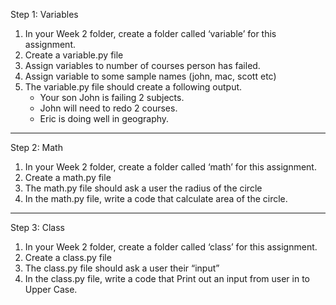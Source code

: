 Step 1: Variables

1. In your Week 2 folder, create a folder called ‘variable’ for this assignment.
2. Create a variable.py file
3. Assign variables to number of courses person has failed.
4. Assign variable to some sample names (john, mac, scott etc)
5. The variable.py file should create a following output.
      - Your son John is failing 2 subjects.
      - John will need to redo 2 courses.
      - Eric is doing well in geography.
-----------------------------------------------------------------------------------------------------------

Step 2: Math

1. In your Week 2 folder, create a folder called ‘math’ for this assignment.
2. Create a math.py file
3. The math.py file should ask a user the radius of the circle
4. In the math.py file, write a code that calculate area of the circle.
-----------------------------------------------------------------------------------------------------------

Step 3: Class

1. In your Week 2 folder, create a folder called ‘class’ for this assignment.
2. Create a class.py file
3. The class.py file should ask a user their “input”
4. In the class.py file, write a code that Print out an input from user in to Upper Case.

